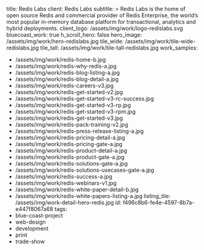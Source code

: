 title: Redis Labs
client: Redis Labs
subtitle: >
  Redis Labs is the home of open source Redis and commercial provider of Redis Enterprise, the
  world’s most popular in-memory database platform for transactional, analytics and hybrid
  deployments.
client_logo: /assets/img/work/logo-redislabs.svg
bluecoast_work: true
h_scroll_hero: false
hero_image: /assets/img/work/hero-redislabs.jpg
tile_wide: /assets/img/work/tile-wide-redislabs.jpg
tile_tall: /assets/img/work/tile-tall-redislabs.jpg
work_samples:
  - /assets/img/work/redis-home-b.jpg
  - /assets/img/work/redis-why-redis-a.jpg
  - /assets/img/work/redis-blog-listing-a.jpg
  - /assets/img/work/redis-blog-detail-a.jpg
  - /assets/img/work/redis-careers-v3.jpg
  - /assets/img/work/redis-get-started-v2.jpg
  - /assets/img/work/redis-get-started-v3-rc-success.jpg
  - /assets/img/work/redis-get-started-v3-rp.jpg
  - /assets/img/work/redis-get-started-v3-rpm.jpg
  - /assets/img/work/redis-get-started-v3.jpg
  - /assets/img/work/redis-pack-training-v2.jpg
  - /assets/img/work/redis-press-release-listing-a.jpg
  - /assets/img/work/redis-pricing-detail-a.jpg
  - /assets/img/work/redis-pricing-gate-a.jpg
  - /assets/img/work/redis-product-detail-a.jpg
  - /assets/img/work/redis-product-gate-a.jpg
  - /assets/img/work/redis-solutions-gate-a.jpg
  - /assets/img/work/redis-solutions-usecases-gate-a.jpg
  - /assets/img/work/redis-success-a.jpg
  - /assets/img/work/redis-webinars-v1.jpg
  - /assets/img/work/redis-white-paper-detail-b.jpg
  - /assets/img/work/redis-white-papers-listing-a.jpg
listing_tile: /assets/img/work-detail-hero-redis.jpg
id: f496c8b6-fe4e-4597-8b7a-e447f8067a68
tags:
  - blue-coast-project
  - web-design
  - development
  - print
  - trade-show
